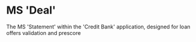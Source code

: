 # MS 'Deal'
The MS 'Statement' within the 'Credit Bank' application, designed for loan offers validation and prescore